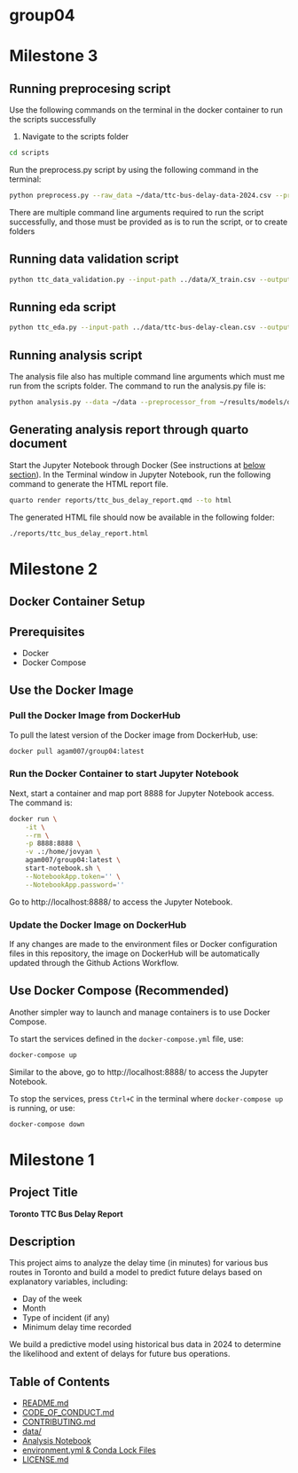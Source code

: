 # group04

# Milestone 3

## Running preprocesing script

Use the following commands on the terminal in the docker container to run the scripts successfully

1) Navigate to the scripts folder

```bash
cd scripts
```
Run the preprocess.py script by using the following command in the terminal:
```bash
python preprocess.py --raw_data ~/data/ttc-bus-delay-data-2024.csv --preprocessed_data ~/data --preprocessor_loc ~/results/models/
```
There are multiple command line arguments required to run the script successfully, and those must be provided as is to run the script, or to create folders

## Running data validation script

```bash
python ttc_data_validation.py --input-path ../data/X_train.csv --output-path ../data/ttc-bus-delay-clean.csv
```

## Running eda script

```bash
python ttc_eda.py --input-path ../data/ttc-bus-delay-clean.csv --output-dir ../results/images
```

## Running analysis script
The analysis file also has multiple command line arguments which must me run from the scripts folder. 
The command to run the analysis.py file is:

```bash
python analysis.py --data ~/data --preprocessor_from ~/results/models/delay_preprocessor.pickle --pipeline ~/results/models --viz ~/results/images/
```

## Generating analysis report through quarto document

Start the Jupyter Notebook through Docker (See instructions at [below section](#docker-container-setup)). In the Terminal window in Jupyter Notebook, run the following command to generate the HTML report file.

```bash
quarto render reports/ttc_bus_delay_report.qmd --to html
```

The generated HTML file should now be available in the following folder:

```bash
./reports/ttc_bus_delay_report.html
```

# Milestone 2

## Docker Container Setup

## Prerequisites
- Docker
- Docker Compose

## Use the Docker Image

### Pull the Docker Image from DockerHub
To pull the latest version of the Docker image from DockerHub, use:

```bash
docker pull agam007/group04:latest
```

### Run the Docker Container to start Jupyter Notebook
Next, start a container and map port 8888 for Jupyter Notebook access. The command is:

```bash
docker run \
    -it \
    --rm \
    -p 8888:8888 \
    -v .:/home/jovyan \
    agam007/group04:latest \
    start-notebook.sh \
    --NotebookApp.token='' \
    --NotebookApp.password=''
```

Go to http://localhost:8888/ to access the Jupyter Notebook.

### Update the Docker Image on DockerHub
If any changes are made to the environment files or Docker configuration files in this repository, the image on DockerHub will be automatically updated through the Github Actions Workflow.

## Use Docker Compose (Recommended)
Another simpler way to launch and manage containers is to use Docker Compose.

To start the services defined in the `docker-compose.yml` file, use:

```bash
docker-compose up
```

Similar to the above, go to http://localhost:8888/ to access the Jupyter Notebook.

To stop the services, press `Ctrl+C` in the terminal where `docker-compose up` is running, or use:

```bash
docker-compose down
```

# Milestone 1

## Project Title
**Toronto TTC Bus Delay Report**

## Description
This project aims to analyze the delay time (in minutes) for various bus routes in Toronto and build a model to predict future delays based on explanatory variables, including:
- Day of the week
- Month
- Type of incident (if any)
- Minimum delay time recorded

We build a predictive model using historical bus data in 2024 to determine the likelihood and extent of delays for future bus operations.

## Table of Contents
- [README.md](https://github.com/UBC-MDS/group04/blob/main/README.md)
- [CODE_OF_CONDUCT.md](https://github.com/UBC-MDS/group04/blob/main/CODE_OF_CONDUCT.md)
- [CONTRIBUTING.md](https://github.com/UBC-MDS/group04/blob/main/CONTRIBUTING.md)
- [data/](https://github.com/UBC-MDS/group04/tree/main/data)
- [Analysis Notebook](https://github.com/UBC-MDS/group04/blob/main/notebooks/analysis.ipynb)
- [environment.yml & Conda Lock Files](https://github.com/UBC-MDS/group04/blob/main/environment.yml)
- [LICENSE.md](https://github.com/UBC-MDS/group04/blob/main/LICENSE)
